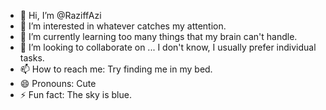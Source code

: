 - 👋 Hi, I’m @RaziffAzi
- 👀 I’m interested in whatever catches my attention.
- 🌱 I’m currently learning too many things that my brain can't handle.
- 💞️ I’m looking to collaborate on ... I don't know, I usually prefer individual tasks.
- 📫 How to reach me: Try finding me in my bed.
- 😄 Pronouns: Cute
- ⚡ Fun fact: The sky is blue.

<!---
RaziffAzi/RaziffAzi is a ✨ special ✨ repository because its `README.md` (this file) appears on your GitHub profile.
You can click the Preview link to take a look at your changes.
--->
